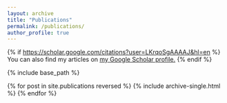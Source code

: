 ```yaml
---
layout: archive
title: "Publications"
permalink: /publications/
author_profile: true
---
```


{% if https://scholar.google.com/citations?user=LKrqoSgAAAAJ&hl=en %}
  You can also find my articles on <u><a href="{{https://scholar.google.com/citations?user=LKrqoSgAAAAJ&hl=en}}">my Google Scholar profile</a>.</u>
{% endif %}

{% include base_path %}

{% for post in site.publications reversed %}
  {% include archive-single.html %}
{% endfor %}
